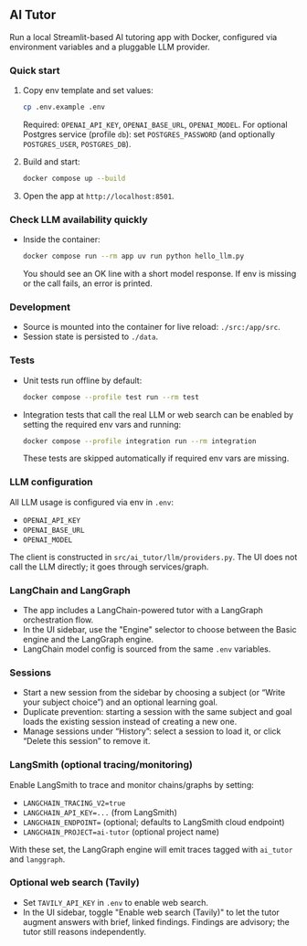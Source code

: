 ## AI Tutor

Run a local Streamlit-based AI tutoring app with Docker, configured via environment variables and a pluggable LLM provider.

### Quick start

1. Copy env template and set values:
   ```bash
   cp .env.example .env
   ```
   Required: `OPENAI_API_KEY`, `OPENAI_BASE_URL`, `OPENAI_MODEL`.
   For optional Postgres service (profile `db`): set `POSTGRES_PASSWORD` (and optionally `POSTGRES_USER`, `POSTGRES_DB`).

2. Build and start:
   ```bash
   docker compose up --build
   ```

3. Open the app at `http://localhost:8501`.

### Check LLM availability quickly

- Inside the container:
  ```bash
  docker compose run --rm app uv run python hello_llm.py
  ```
  You should see an OK line with a short model response. If env is missing or the call fails, an error is printed.

### Development

- Source is mounted into the container for live reload: `./src:/app/src`.
- Session state is persisted to `./data`.

### Tests

- Unit tests run offline by default:
  ```bash
  docker compose --profile test run --rm test
  ```
- Integration tests that call the real LLM or web search can be enabled by setting the required env vars and running:
  ```bash
  docker compose --profile integration run --rm integration
  ```
  These tests are skipped automatically if required env vars are missing.

### LLM configuration

All LLM usage is configured via env in `.env`:

- `OPENAI_API_KEY`
- `OPENAI_BASE_URL`
- `OPENAI_MODEL`

The client is constructed in `src/ai_tutor/llm/providers.py`. The UI does not call the LLM directly; it goes through services/graph.

### LangChain and LangGraph

- The app includes a LangChain-powered tutor with a LangGraph orchestration flow.
- In the UI sidebar, use the "Engine" selector to choose between the Basic engine and the LangGraph engine.
- LangChain model config is sourced from the same `.env` variables.

### Sessions

- Start a new session from the sidebar by choosing a subject (or “Write your subject choice”) and an optional learning goal.
- Duplicate prevention: starting a session with the same subject and goal loads the existing session instead of creating a new one.
- Manage sessions under “History”: select a session to load it, or click “Delete this session” to remove it.

### LangSmith (optional tracing/monitoring)

Enable LangSmith to trace and monitor chains/graphs by setting:

- `LANGCHAIN_TRACING_V2=true`
- `LANGCHAIN_API_KEY=...` (from LangSmith)
- `LANGCHAIN_ENDPOINT=` (optional; defaults to LangSmith cloud endpoint)
- `LANGCHAIN_PROJECT=ai-tutor` (optional project name)

With these set, the LangGraph engine will emit traces tagged with `ai_tutor` and `langgraph`.

### Optional web search (Tavily)

- Set `TAVILY_API_KEY` in `.env` to enable web search.
- In the UI sidebar, toggle "Enable web search (Tavily)" to let the tutor augment answers with brief, linked findings. Findings are advisory; the tutor still reasons independently.


